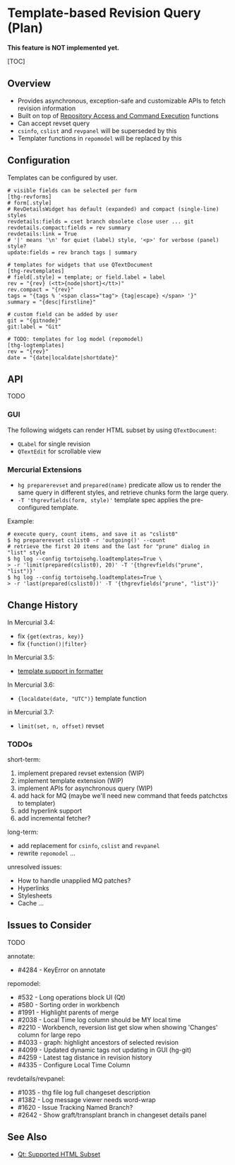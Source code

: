 # Template-based Revision Query (Plan)

**This feature is NOT implemented yet.**

[TOC]

## Overview

* Provides asynchronous, exception-safe and customizable APIs to fetch
  revision information
* Built on top of [Repository Access and Command Execution](RepositoryAccess)
  functions
* Can accept revset query
* `csinfo`, `cslist` and `revpanel` will be superseded by this
* Templater functions in `repomodel` will be replaced by this

## Configuration

Templates can be configured by user.

~~~~{.ini}
# visible fields can be selected per form
[thg-revforms]
# form[.style]
# RevDetailsWidget has default (expanded) and compact (single-line) styles
revdetails:fields = cset branch obsolete close user ... git
revdetails.compact:fields = rev summary
revdetails:link = True
# '|' means '\n' for quiet (label) style, '<p>' for verbose (panel) style?
update:fields = rev branch tags | summary

# templates for widgets that use QTextDocument
[thg-revtemplates]
# field[.style] = template; or field.label = label
rev = "{rev} (<tt>{node|short}</tt>)"
rev.compact = "{rev}"
tags = "{tags % '<span class="tag"> {tag|escape} </span> '}"
summary = "{desc|firstline}"

# custom field can be added by user
git = "{gitnode}"
git:label = "Git"

# TODO: templates for log model (repomodel)
[thg-logtemplates]
rev = "{rev}"
date = "{date|localdate|shortdate}"
~~~~

## API

TODO

### GUI

The following widgets can render HTML subset by using `QTextDocument`:

* `QLabel` for single revision
* `QTextEdit` for scrollable view

### Mercurial Extensions

* `hg preparerevset` and `prepared(name)` predicate allow us to render the
  same query in different styles, and retrieve chunks form the large query.
* `-T 'thgrevfields(form, style)'` template spec applies the pre-configured
  template.

Example:

~~~~
# execute query, count items, and save it as "cslist0"
$ hg preparerevset cslist0 -r 'outgoing()' --count
# retrieve the first 20 items and the last for "prune" dialog in "list" style
$ hg log --config tortoisehg.loadtemplates=True \
> -r 'limit(prepared(cslist0), 20)' -T '{thgrevfields("prune", "list")}'
$ hg log --config tortoisehg.loadtemplates=True \
> -r 'last(prepared(cslist0))' -T '{thgrevfields("prune", "list")}'
~~~~

## Change History

In Mercurial 3.4:

* fix `{get(extras, key)}`
* fix `{function()|filter}`

In Mercurial 3.5:

* [template support in formatter](https://selenic.com/repo/hg/rev/0c6f98398f8a)

In Mercurial 3.6:

* `{localdate(date, "UTC")}` template function

in Mercurial 3.7:

* `limit(set, n, offset)` revset

### TODOs

short-term:

1. implement prepared revset extension (WIP)
1. implement template extension (WIP)
1. implement APIs for asynchronous query (WIP)
1. add hack for MQ (maybe we'll need new command that feeds patchctxs
   to templater)
1. add hyperlink support
1. add incremental fetcher?

long-term:

* add replacement for `csinfo`, `cslist` and `revpanel`
* rewrite `repomodel`
...

unresolved issues:

* How to handle unapplied MQ patches?
* Hyperlinks
* Stylesheets
* Cache
...

## Issues to Consider

TODO

annotate:

* \#4284 - KeyError on annotate

repomodel:

* \#532 - Long operations block UI (Qt)
* \#580 - Sorting order in workbench
* \#1991 - Highlight parents of merge
* \#2038 - Local Time log column should be MY local time
* \#2210 - Workbench, reversion list get slow when showing 'Changes' column
  for large repo
* \#4033 - graph: highlight ancestors of selected revision
* \#4099 - Updated dynamic tags not updating in GUI (hg-git)
* \#4259 - Latest tag distance in revision history
* \#4335 - Configure Local Time Column

revdetails/revpanel:

* \#1035 - thg file log full changeset description
* \#1382 - Log message viewer needs word-wrap
* \#1620 - Issue Tracking Named Branch?
* \#2642 - Show graft/transplant branch in changeset details panel

## See Also

* [Qt: Supported HTML Subset](http://qt-project.org/doc/qt-4.8/richtext-html-subset.html)
